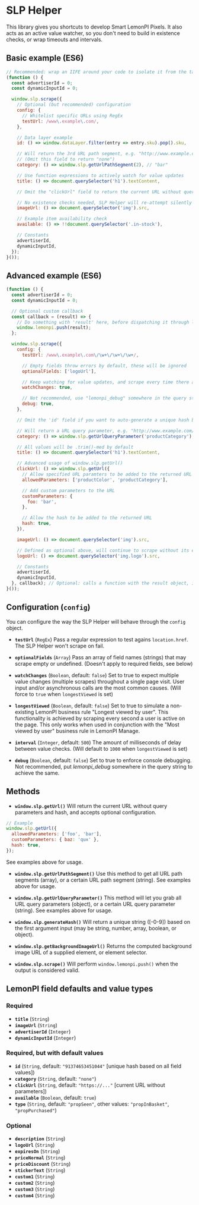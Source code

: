 # SLP Helper

This library gives you shortcuts to develop Smart LemonPI Pixels. It also acts as an active value
watcher, so you don't need to build in existence checks, or wrap timeouts and intervals.

## Basic example (ES6)

```javascript
// Recommended: wrap an IIFE around your code to isolate it from the target website
(function () {
  const advertiserId = 0;
  const dynamicInputId = 0;

  window.slp.scrape({
    // Optional (but recommended) configuration
    config: {
      // Whitelist specific URLs using RegEx
      testUrl: /www\.example\.com/,
    },

    // Data layer example
    id: () => window.dataLayer.filter(entry => entry.sku).pop().sku,

    // Will return the 3rd URL path segment, e.g. "http://www.example.com/test/foo/bar/"
    // (Omit this field to return "none")
    category: () => window.slp.getUrlPathSegment(2), // "bar"

    // Use function expressions to actively watch for value updates
    title: () => document.querySelector('h1').textContent,

    // Omit the "clickUrl" field to return the current URL without query parameters or hash

    // No existence checks needed, SLP Helper will re-attempt silently until a non-empty value is returned
    imageUrl: () => document.querySelector('img').src,

    // Example item availability check
    available: () => !!document.querySelector('.in-stock'),

    // Constants
    advertiserId,
    dynamicInputId,
  });
}());
```

## Advanced example (ES6)

```javascript
(function () {
  const advertiserId = 0;
  const dynamicInputId = 0;

  // Optional custom callback
  const callback = (result) => {
    // Do something with 'result' here, before dispatching it through lemonpi.push
    window.lemonpi.push(result);
  };

  window.slp.scrape({
    config: {
      testUrl: /www\.example\.com\/\w+\/\w+\/\w+/,

      // Empty fields throw errors by default, these will be ignored
      optionalFields: ['logoUrl'],

      // Keep watching for value updates, and scrape every time there are changes
      watchChanges: true,

      // Not recommended, use "lemonpi_debug" somewhere in the query string or hash instead
      debug: true,
    },

    // Omit the 'id' field if you want to auto-generate a unique hash based on all values below

    // Will return a URL query parameter, e.g. "http://www.example.com/?productCategory=foo"
    category: () => window.slp.getUrlQueryParameter('productCategory'), // "foo"

    // All values will be .trim()-med by default
    title: () => document.querySelector('h1').textContent,

    // Advanced usage of window.slp.getUrl()
    clickUrl: () => window.slp.getUrl({
      // Allow specified URL paramters to be added to the returned URL
      allowedParameters: ['productColor', 'productCategory'],

      // Add custom parameters to the URL
      customParameters: {
        foo: 'bar',
      },

      // Allow the hash to be added to the returned URL
      hash: true,
    }),

    imageUrl: () => document.querySelector('img').src,

    // Defined as optional above, will continue to scrape without its existence
    logoUrl: () => document.querySelector('img.logo').src,

    // Constants
    advertiserId,
    dynamicInputId,
  }, callback); // Optional: calls a function with the result object, instead of pushing to LemonPI
}());
```

## Configuration (`config`)

You can configure the way the SLP Helper will behave through the `config` object.

* **`testUrl`** (`RegEx`)
Pass a regular expression to test agains `location.href`. The SLP Helper won't scrape on fail.

* **`optionalFields`** (`Array`)
Pass an array of field names (strings) that may scrape empty or undefined. (Doesn't apply to required fields, see below)

* **`watchChanges`** (`Boolean`, default: `false`)
Set to true to expect multiple value changes (multiple scrapes) throughout a single page visit. User input and/or asynchronous calls are the most common causes. (Will force to `true` when `longestViewed` is set)

* **`longestViewed`** (`Boolean`, default: `false`)
Set to true to simulate a non-existing LemonPI business rule "Longest viewed by user". This functionality is achieved by scraping every second a user is active on the page. This only works when used in conjunction with the "Most viewed by user" business rule in LemonPI Manage.

* **`interval`** (`Integer`, default: `500`)
The amount of milliseconds of delay between value checks. (Will default to `1000` when `longestViewed` is set)

* **`debug`** (`Boolean`, default: `false`)
Set to true to enforce console debugging. Not recommended, put *lemonpi_debug* somewhere in the query string to achieve the same.

## Methods

* **`window.slp.getUrl()`**
Will return the current URL without query parameters and hash, and accepts optional configuration.

```javascript
// Example
window.slp.getUrl({
  allowedParameters: ['foo', 'bar'],
  customParameters: { baz: 'qux' },
  hash: true,
});
```

See examples above for usage.

* **`window.slp.getUrlPathSegment()`**
Use this method to get all URL path segments (array), or a certain URL path segment (string). See
examples above for usage.

* **`window.slp.getUrlQueryParameter()`**
This method will let you grab all URL query parameters (object), or a certain URL query parameter
(string). See examples above for usage.

* **`window.slp.generateHash()`**
Will return a unique string ([-0-9]) based on the first argument input (may be string, number, array, boolean, or object).

* **`window.slp.getBackgroundImageUrl()`**
Returns the computed background image URL of a supplied element, or element selector.

* **`window.slp.scrape()`**
Will perform `window.lemonpi.push()` when the output is considered valid.

## LemonPI field defaults and value types

### Required

* **`title`** (`String`)
* **`imageUrl`** (`String`)
* **`advertiserId`** (`Integer`)
* **`dynamicInputId`** (`Integer`)

### Required, but with default values

* **`id`** (`String`, default: `"91374653451044"` [unique hash based on all field values])
* **`category`** (`String`, default: `"none"`)
* **`clickUrl`** (`String`, default: `"https://..."` [current URL without parameters])
* **`available`** (`Boolean`, default: `true`)
* **`type`** (`String`, default: `"propSeen"`, other values: `"propInBasket"`, `"propPurchased"`)

### Optional

* **`description`** (`String`)
* **`logoUrl`** (`String`)
* **`expiresOn`** (`String`)
* **`priceNormal`** (`String`)
* **`priceDiscount`** (`String`)
* **`stickerText`** (`String`)
* **`custom1`** (`String`)
* **`custom2`** (`String`)
* **`custom3`** (`String`)
* **`custom4`** (`String`)
